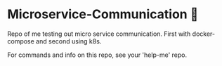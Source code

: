 # Microservice-Communication 🔌
Repo of me testing out micro service communication. First with docker-compose and second using k8s.

For commands and info on this repo, see your 'help-me' repo.

